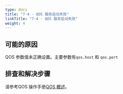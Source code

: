 ```yaml
---
type: docs
title: "7-4 - QOS 服务启动失败"
linkTitle: "7-4 - QOS 服务启动失败"
weight: 4
---
```


## 可能的原因

QOS 参数值未正确设置。主要参数有`qos.host` 和 `qos.port`

## 排查和解决步骤


请参考QOS 操作手册[QOS 概述](/zh-cn/docs3-v2/java-sdk/reference-manual/qos/overview/)。
<p style="margin-top: 3rem;"> </p>